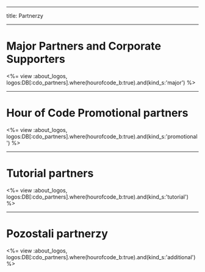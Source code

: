 * * *

title: Partnerzy

* * *

# Major Partners and Corporate Supporters

<%= view :about_logos, logos:DB[:cdo_partners].where(hourofcode_b:true).and(kind_s:'major') %>

* * *

# Hour of Code Promotional partners

<%= view :about_logos, logos:DB[:cdo_partners].where(hourofcode_b:true).and(kind_s:'promotional') %>

* * *

# Tutorial partners

<%= view :about_logos, logos:DB[:cdo_partners].where(hourofcode_b:true).and(kind_s:'tutorial') %>

* * *

# Pozostali partnerzy

<%= view :about_logos, logos:DB[:cdo_partners].where(hourofcode_b:true).and(kind_s:'additional') %>